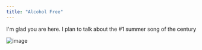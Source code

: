 ```yaml
---
title: "Alcohol Free"
---
```


I'm glad you are here. I plan to talk about the #1 summer song of the century

![image](https://user-images.githubusercontent.com/106598027/172154756-e7c08415-dda3-47ff-a3a7-3cae346e7d3c.png|width=200px)

